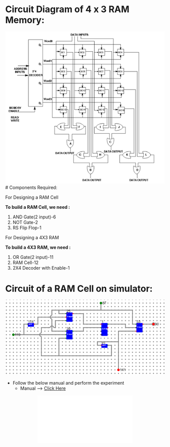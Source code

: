 # Circuit Diagram of 4 x 3 RAM Memory:
<center>
<img src="../experiment/simulation/images/memory_circuit.png">
</center>
# Components Required:

For Designing a RAM Cell

<strong>To build a RAM Cell, we need :</strong>

1. AND Gate(2 input)-6
2. NOT Gate-2
3. RS Flip Flop-1

For Designing a 4X3 RAM

<strong>To build a 4X3 RAM, we need :</strong>

1. OR Gate(2 input)-11
2. RAM Cell-12
3. 2X4 Decoder with Enable-1

# Circuit of a RAM Cell on simulator:
<center>
<img src="./simulation/images/RAM cell.png">
</center>

- Follow the below manual and perform the experiment
    - Manual --> [Click Here](./simulation/coavlNew.pdf)

<center>
<embed src="./simulation/coavlNew.pdf" type="application/pdf">
</center>